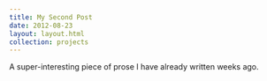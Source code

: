 ```yaml
---
title: My Second Post
date: 2012-08-23
layout: layout.html
collection: projects
---
```


A super-interesting piece of prose I have already written weeks ago.
